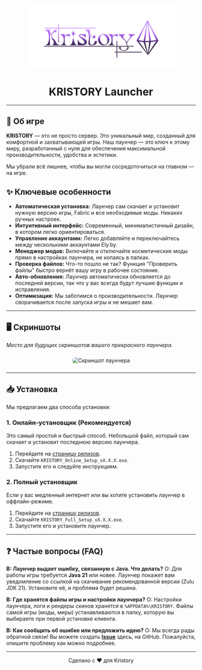 <div align="center">
  <img src="logo.png" alt="KRISTORY Logo" width="400"/>
</div>

<h1 align="center">KRISTORY Launcher</h1>

---

## 🚀 Об игре

**KRISTORY** — это не просто сервер. Это уникальный мир, созданный для комфортной и захватывающей игры. Наш лаунчер — это ключ к этому миру, разработанный с нуля для обеспечения максимальной производительности, удобства и эстетики.

Мы убрали всё лишнее, чтобы вы могли сосредоточиться на главном — на игре.

## ✨ Ключевые особенности

- **Автоматическая установка:** Лаунчер сам скачает и установит нужную версию игры, Fabric и все необходимые моды. Никаких ручных настроек.
- **Интуитивный интерфейс:** Современный, минималистичный дизайн, в котором легко ориентироваться.
- **Управление аккаунтами:** Легко добавляйте и переключайтесь между несколькими аккаунтами Ely.by.
- **Менеджер модов:** Включайте и отключайте косметические моды прямо в настройках лаунчера, не копаясь в папках.
- **Проверка файлов:** Что-то пошло не так? Функция "Проверить файлы" быстро вернёт вашу игру в рабочее состояние.
- **Авто-обновления:** Лаунчер автоматически обновляется до последней версии, так что у вас всегда будут лучшие функции и исправления.
- **Оптимизация:** Мы заботимся о производительности. Лаунчер сворачивается после запуска игры и не мешает вам.

---

## 🖥️ Скриншоты

*Место для будущих скриншотов вашего прекрасного лаунчера.*

<div align="center">
  <img src="https://placehold.co/800x450.png" alt="Скриншот лаунчера" style="border-radius: 12px; margin: 10px;" data-ai-hint="app screenshot"/>
</div>

---

## 📥 Установка

Мы предлагаем два способа установки:

### 1. Онлайн-установщик (Рекомендуется)

Это самый простой и быстрый способ. Небольшой файл, который сам скачает и установит последнюю версию лаунчера.

1.  Перейдите на [страницу релизов](https://github.com/rulled/kristory-launcher/releases/latest).
2.  Скачайте `KRISTORY_Online_Setup_vX.X.X.exe`.
3.  Запустите его и следуйте инструкциям.

### 2. Полный установщик

Если у вас медленный интернет или вы хотите установить лаунчер в оффлайн-режиме.

1.  Перейдите на [страницу релизов](https://github.com/rulled/kristory-launcher/releases/latest).
2.  Скачайте `KRISTORY_Full_Setup_vX.X.X.exe`.
3.  Запустите его и установите лаунчер.

---

## ❓ Частые вопросы (FAQ)

**В: Лаунчер выдает ошибку, связанную с Java. Что делать?**
О: Для работы игры требуется **Java 21** или новее. Лаунчер покажет вам уведомление со ссылкой на скачивание рекомендованной версии (Zulu JDK 21). Установите её, и проблема будет решена.

**В: Где хранятся файлы игры и настройки лаунчера?**
О: Настройки лаунчера, логи и рендеры скинов хранятся в `%APPDATA%\KRISTORY`. Файлы самой игры (моды, миры) устанавливаются в папку, которую вы выбираете при первой установке клиента.

**В: Как сообщить об ошибке или предложить идею?**
О: Мы всегда рады обратной связи! Вы можете создать [**Issue**](https://github.com/rulled/kristory-launcher/issues/new) здесь, на GitHub. Пожалуйста, опишите проблему как можно подробнее.

---

<p align="center">Сделано с ❤️ для Kristory</p>

